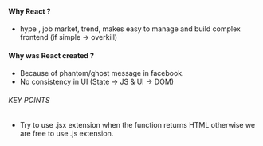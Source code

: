 #### Why React ? 
- hype , job market, trend, makes easy to manage and build complex frontend (if simple -> overkill)
#### Why was React created ?
-  Because of phantom/ghost message in facebook.
- No consistency in UI (State -> JS  & UI -> DOM) 

###### KEY POINTS
- Try to use .jsx extension when the function returns HTML otherwise we are free to use .js extension.